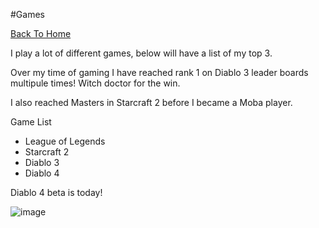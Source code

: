 #Games

<a href="https://github.com/Bradin-b/INFOTC-1000-MidTerm">
  Back To Home
</a>

I play a lot of different games, below will have a list of my top 3.

Over my time of gaming I have reached rank 1 on Diablo 3 leader boards multipule times! Witch doctor for the win.

I also reached Masters in Starcraft 2 before I became a Moba player.

Game List

* League of Legends
* Starcraft 2
* Diablo 3
* Diablo 4

Diablo 4 beta is today!

![image](https://user-images.githubusercontent.com/111961360/225826550-a23688c2-ea79-4853-9bc0-c8fcb6735be7.png)
